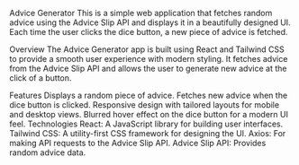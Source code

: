 Advice Generator
This is a simple web application that fetches random advice using the Advice Slip API and displays it in a beautifully designed UI. Each time the user clicks the dice button, a new piece of advice is fetched.

Overview
The Advice Generator app is built using React and Tailwind CSS to provide a smooth user experience with modern styling. It fetches advice from the Advice Slip API and allows the user to generate new advice at the click of a button.

Features
Displays a random piece of advice.
Fetches new advice when the dice button is clicked.
Responsive design with tailored layouts for mobile and desktop views.
Blurred hover effect on the dice button for a modern UI feel.
Technologies
React: A JavaScript library for building user interfaces.
Tailwind CSS: A utility-first CSS framework for designing the UI.
Axios: For making API requests to the Advice Slip API.
Advice Slip API: Provides random advice data.
